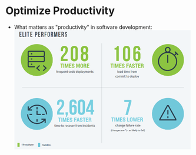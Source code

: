 # Optimize Productivity

* What matters as "productivity" in software development:
  ![](/assets/measure-productivity.png)



